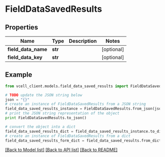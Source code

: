 # FieldDataSavedResults


## Properties
Name | Type | Description | Notes
------------ | ------------- | ------------- | -------------
**field_data_name** | **str** |  | [optional] 
**field_data_key** | **str** |  | [optional] 

## Example

```python
from vcell_client.models.field_data_saved_results import FieldDataSavedResults

# TODO update the JSON string below
json = "{}"
# create an instance of FieldDataSavedResults from a JSON string
field_data_saved_results_instance = FieldDataSavedResults.from_json(json)
# print the JSON string representation of the object
print FieldDataSavedResults.to_json()

# convert the object into a dict
field_data_saved_results_dict = field_data_saved_results_instance.to_dict()
# create an instance of FieldDataSavedResults from a dict
field_data_saved_results_form_dict = field_data_saved_results.from_dict(field_data_saved_results_dict)
```
[[Back to Model list]](../README.md#documentation-for-models) [[Back to API list]](../README.md#documentation-for-api-endpoints) [[Back to README]](../README.md)


